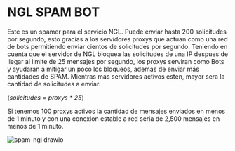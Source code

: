 # NGL SPAM BOT

Este es un spamer para el servicio NGL. Puede enviar hasta 200 solicitudes por segundo, esto gracias a los servidores proxys que actuan como una red de bots permitiendo enviar cientos de solicitudes por segundo.
Teniendo en cuenta que el servidor de NGL bloquea las solicitudes de una IP despues de llegar al limite de 25 mensajes por segundo, los proxys serviran como Bots y ayudaran a mitigar un poco los bloqueos, ademas de enviar más cantidades de SPAM.
Mientras más servidores activos esten, mayor sera la cantidad de solicitudes a enviar.

(*solicitudes = proxys * 25*)

Si tenemos 100 proxys activos la cantidad de mensajes enviados en menos de 1 minuto y con una conexion estable a red seria de 2,500 mensajes en menos de 1 minuto.

![spam-ngl drawio](https://github.com/user-attachments/assets/ce81ad2d-5d58-4c8a-a0de-7dab649cd9ea)
